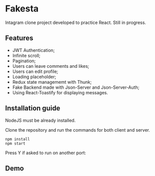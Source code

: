 ﻿# Fakesta 

Intagram clone project developed to practice React. Still in progress.

## Features 

- JWT Authentication;
- Infinite scroll;
- Pagination;
- Users can leave comments and likes;
- Users can edit profile;
- Loading placeholder;
- Redux state managememt with Thunk;
- Fake Backend made with Json-Server and Json-Server-Auth;
- Using React-Toastify for displaying messages.


## Installation guide


NodeJS must be already installed.

Clone the repository and run the commands for both client and server. 
```shell
npm install
npm start
```
Press Y if asked to run on another port:

## Demo